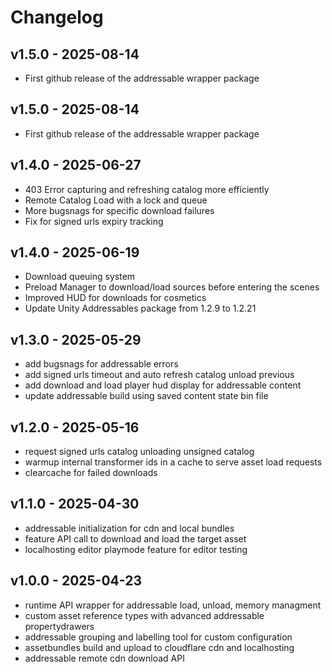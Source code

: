 # Changelog

## v1.5.0 - 2025-08-14
- First github release of the addressable wrapper package

## v1.5.0 - 2025-08-14
- First github release of the addressable wrapper package

## v1.4.0 - 2025-06-27
- 403 Error capturing and refreshing catalog more efficiently
- Remote Catalog Load with a lock and queue
- More bugsnags for specific download failures
- Fix for signed urls expiry tracking

## v1.4.0 - 2025-06-19
- Download queuing system
- Preload Manager to download/load sources before entering the scenes
- Improved HUD for downloads for cosmetics
- Update Unity Addressables package from 1.2.9 to 1.2.21

## v1.3.0 - 2025-05-29
- add bugsnags for addressable errors
- add signed urls timeout and auto refresh catalog unload previous
- add download and load player hud display for addressable content
- update addressable build using saved content state bin file

## v1.2.0 - 2025-05-16
- request signed urls catalog unloading unsigned catalog
- warmup internal transformer ids in a cache to serve asset load requests
- clearcache for failed downloads

## v1.1.0 - 2025-04-30
- addressable initialization for cdn and local bundles
- feature API call to download and load the target asset
- localhosting editor playmode feature for editor testing

## v1.0.0 - 2025-04-23

- runtime API wrapper for addressable load, unload, memory managment
- custom asset reference types with advanced addressable propertydrawers
- addressable grouping and labelling tool for custom configuration
- assetbundles build and upload to cloudflare cdn and localhosting
- addressable remote cdn download API
